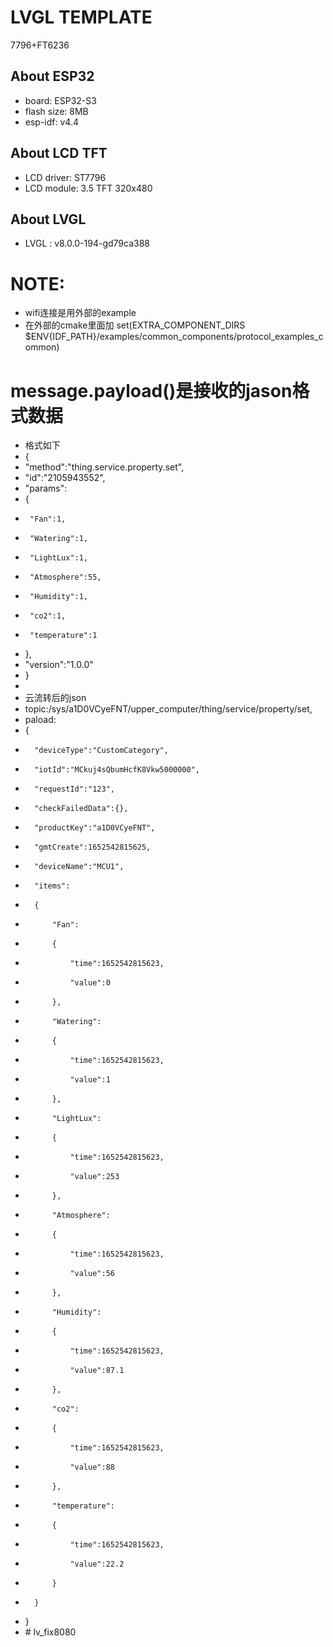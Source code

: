 
# LVGL TEMPLATE
7796+FT6236

## About ESP32

* board: ESP32-S3
* flash size: 8MB
* esp-idf: v4.4

## About LCD TFT

* LCD driver: ST7796
* LCD module: 3.5 TFT  320x480


## About LVGL

* LVGL : v8.0.0-194-gd79ca388

# NOTE:

* wifi连接是用外部的example
* 在外部的cmake里面加 set(EXTRA_COMPONENT_DIRS $ENV{IDF_PATH}/examples/common_components/protocol_examples_common)



# message.payload()是接收的jason格式数据
* 格式如下
* {
*  "method":"thing.service.property.set",
*  "id":"2105943552",
*  "params":
*  {
*      "Fan":1,
*      "Watering":1,
*      "LightLux":1,
*      "Atmosphere":55,
*      "Humidity":1,
*      "co2":1,
*      "temperature":1
*  },
*  "version":"1.0.0"
* }
* 
* 云流转后的json
* topic:/sys/a1D0VCyeFNT/upper_computer/thing/service/property/set,
*   paload:
*   {
*       "deviceType":"CustomCategory",
*       "iotId":"MCkuj4sQbumHcfK8Vkw5000000",
*       "requestId":"123",
*       "checkFailedData":{},
*       "productKey":"a1D0VCyeFNT",
*       "gmtCreate":1652542815625,
*       "deviceName":"MCU1",
*       "items":
*       {
*           "Fan":
*           {
*               "time":1652542815623,
*               "value":0
*           },
*           "Watering":
*           {
*               "time":1652542815623,
*               "value":1
*           },
*           "LightLux":
*           {
*               "time":1652542815623,
*               "value":253
*           },
*           "Atmosphere":
*           {
*               "time":1652542815623,
*               "value":56
*           },
*           "Humidity":
*           {
*               "time":1652542815623,
*               "value":87.1
*           },
*           "co2":
*           {
*               "time":1652542815623,
*               "value":88
*           },
*           "temperature":
*           {
*               "time":1652542815623,
*               "value":22.2
*           }
*       }
*   }
* #   l v _ f i x 8 0 8 0  
 